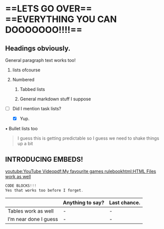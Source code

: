 # **==LETS GO OVER== ==EVERYTHING YOU CAN DOOOOOOO!!!!==**

## Headings obviously.

General paragraph text works too!

1.  lists ofcourse
    
2.  Numbered
    
    1.  Tabbed lists
        
    2.  General markdown stuff I suppose
        

- [ ] Did I mention task lists?

  
  - [x] Yup.

• Bullet lists too

> I guess this is getting predictable so I guess we need to shake things up a bit

## INTRODUCING EMBEDS!

[youtube:YouTube Video](gP-wkvCIy6c)[pdf:My favourite games rulebook](resources/pdfs/Capabilities/1756919800746.pdf)[html:HTML Files work as well](resources/html/Capabilities/random-animal-facts_1756919867701/index.html)

```javascript
CODE BLOCKS!!!
Yes that works too before I forget.
```

|  | Anything to say? | Last chance. |
| --- | --- | --- |
| Tables work as well | \- | \- |
| I’m near done I guess | \- | \- |